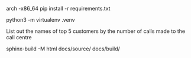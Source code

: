 arch -x86_64 pip install -r requirements.txt

python3 -m virtualenv .venv

List out the names of top 5 customers by the number of calls made to the call centre

sphinx-build -M html docs/source/ docs/build/